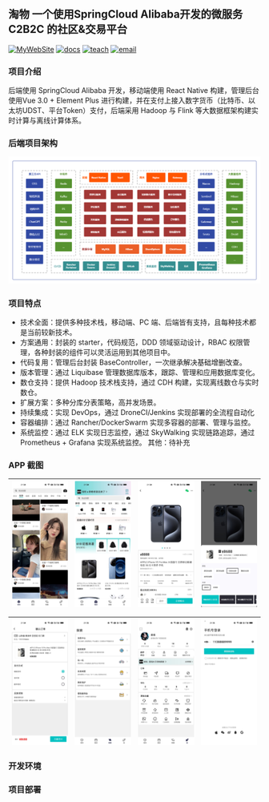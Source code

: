 ## 淘物 一个使用SpringCloud Alibaba开发的微服务 C2B2C 的社区&交易平台
[![MyWebSite](https://img.shields.io/badge/我的站点-whoiszxl-blue.svg)](http://whoiszxl.com)
[![docs](https://img.shields.io/badge/docs-reference-green.svg)](http://shopzz.whoiszxl.com)
[![teach](https://img.shields.io/badge/演示-mall-orange.svg)](https://shopzz.whoiszxl.com)
[![email](https://img.shields.io/badge/email-whoiszxl@gmail.com-red.svg)](whoiszxl@gmail.com)


### 项目介绍
后端使用 SpringCloud Alibaba 开发，移动端使用 React Native 构建，管理后台使用Vue 3.0 + Element Plus 进行构建，并在支付上接入数字货币（比特币、以太坊UDST、平台Token）支付，后端采用 Hadoop 与 Flink 等大数据框架构建实时计算与离线计算体系。

### 后端项目架构
![arch](./docs/images/taowu-arch.png)


### 项目特点
* 技术全面：提供多种技术栈，移动端、PC 端、后端皆有支持，且每种技术都是当前较新技术。
* 方案通用：封装的 starter，代码规范，DDD 领域驱动设计，RBAC 权限管理，各种封装的组件可以灵活运用到其他项目中。
* 代码复用：管理后台封装 BaseController，一次继承解决基础增删改查。
* 版本管理：通过 Liquibase 管理数据库版本，跟踪、管理和应用数据库变化。
* 数仓支持：提供 Hadoop 技术栈支持，通过 CDH 构建，实现离线数仓与实时数仓。
* 扩展方案：多种分库分表策略，高并发场景。
* 持续集成：实现 DevOps，通过 DroneCI/Jenkins 实现部署的全流程自动化
* 容器编排：通过 Rancher/DockerSwarm 实现多容器的部署、管理与监控。
* 系统监控：通过 ELK 实现日志监控，通过 SkyWalking 实现链路追踪，通过 Prometheus + Grafana 实现系统监控。
其他：待补充


### APP 截图

| ![1](./docs/images/screenshots/Screenshot_1.jpg)                                                          | ![2](./docs/images/screenshots/Screenshot_2.jpg)                                                          | ![3](./docs/images/screenshots/Screenshot_3.jpg)                                                          | ![5](./docs/images/screenshots/Screenshot_4.jpg) |  
| :--: | :--: | :--: | :--: |   


| ![1](./docs/images/screenshots/Screenshot_5.jpg)                                                          | ![2](./docs/images/screenshots/Screenshot_6.jpg)                                                          | ![3](./docs/images/screenshots/Screenshot_7.jpg)                                                          | ![5](./docs/images/screenshots/Screenshot_8.jpg) |  
| :--: | :--: | :--: | :--: |



### 开发环境


### 项目部署

